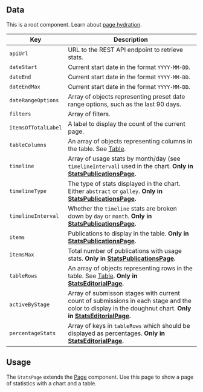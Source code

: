 ## Data

This is a root component. Learn about [page hydration](#/pages/pages).

| Key | Description |
| --- | --- |
| `apiUrl` | URL to the REST API endpoint to retrieve stats. |
| `dateStart` | Current start date in the format `YYYY-MM-DD`. |
| `dateEnd` | Current start date in the format `YYYY-MM-DD`. |
| `dateEndMax` | Current start date in the format `YYYY-MM-DD`. |
| `dateRangeOptions` | Array of objects representing preset date range options, such as the last 90 days. |
| `filters` | Array of filters. |
| `itemsOfTotalLabel` | A label to display the count of the current page. |
| `tableColumns` | An array of objects representing columns in the table. See [Table](#/component/Table). |
| `timeline` | Array of usage stats by month/day (see `timelineInterval`) used in the chart. **Only in [StatsPublicationsPage](#/component/StatsPage/publication-stats).** |
| `timelineType` | The type of stats displayed in the chart. Either `abstract` or `galley`. **Only in [StatsPublicationsPage](#/component/StatsPage/publication-stats).** |
| `timelineInterval` | Whether the `timeline` stats are broken down by `day` or `month`. **Only in [StatsPublicationsPage](#/component/StatsPage/publication-stats).** |
| `items` | Publications to display in the table. **Only in [StatsPublicationsPage](#/component/StatsPage/publication-stats).** |
| `itemsMax` | Total number of publications with usage stats. **Only in [StatsPublicationsPage](#/component/StatsPage/publication-stats).** |
| `tableRows` | An array of objects representing rows in the table. See [Table](#/component/Table). **Only in [StatsEditorialPage](#/component/StatsPage/editorial-stats).** |
| `activeByStage` | Array of submisson stages with current count of submissions in each stage and the color to display in the doughnut chart. **Only in [StatsEditorialPage](#/component/StatsPage/editorial-stats).** |
| `percentageStats` | Array of keys in `tableRows` which should be displayed as percentages. **Only in [StatsEditorialPage](#/component/StatsPage/editorial-stats).** |

## Usage

The `StatsPage` extends the [Page](#/component/Page) component. Use this page to show a page of statistics with a chart and a table.
